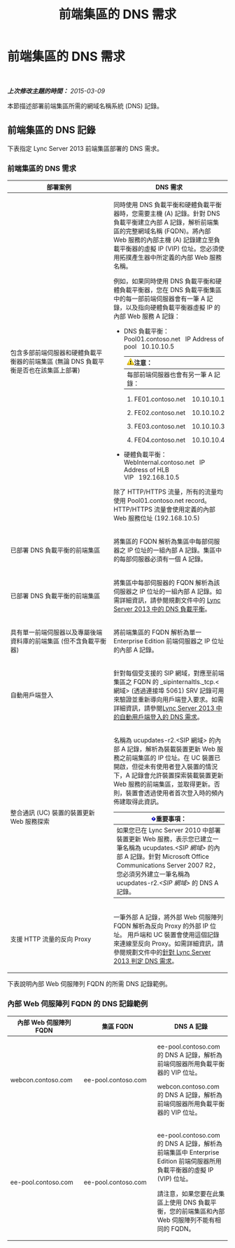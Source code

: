 ﻿---
title: 前端集區的 DNS 需求
TOCTitle: 前端集區的 DNS 需求
ms:assetid: ba28919c-fbbe-4c54-8bf9-2b0cd3fa39c7
ms:mtpsurl: https://technet.microsoft.com/zh-tw/library/Gg412910(v=OCS.15)
ms:contentKeyID: 49292125
ms.date: 08/24/2015
mtps_version: v=OCS.15
ms.translationtype: HT
---

# 前端集區的 DNS 需求

 

_**上次修改主題的時間：** 2015-03-09_

本節描述部署前端集區所需的網域名稱系統 (DNS) 記錄。

## 前端集區的 DNS 記錄

下表指定 Lync Server 2013 前端集區部署的 DNS 需求。

### 前端集區的 DNS 需求

<table>
<colgroup>
<col style="width: 50%" />
<col style="width: 50%" />
</colgroup>
<thead>
<tr class="header">
<th>部署案例</th>
<th>DNS 需求</th>
</tr>
</thead>
<tbody>
<tr class="odd">
<td><p>包含多部前端伺服器和硬體負載平衡器的前端集區 (無論 DNS 負載平衡是否也在該集區上部署)</p></td>
<td><p>同時使用 DNS 負載平衡和硬體負載平衡器時，您需要主機 (A) 記錄。針對 DNS 負載平衡建立內部 A 記錄，解析前端集區的完整網域名稱 (FQDN)。將內部 Web 服務的內部主機 (A) 記錄建立至負載平衡器的虛擬 IP (VIP) 位址。您必須使用拓撲產生器中所定義的內部 Web 服務名稱。</p>
<p>例如，如果同時使用 DNS 負載平衡和硬體負載平衡器，您在 DNS 負載平衡集區中的每一部前端伺服器會有一筆 A 記錄，以及指向硬體負載平衡器虛擬 IP 的內部 Web 服務 A 記錄：</p>
<ul>
<li><p>DNS 負載平衡：Pool01.contoso.net   IP Address of pool   10.10.10.5</p>
<div class="alert">
<table>
<thead>
<tr class="header">
<th><img src="images/Hh202161.warning(OCS.15).gif" title="warning" alt="warning" />注意：</th>
</tr>
</thead>
<tbody>
<tr class="odd">
<td>每部前端伺服器也會有另一筆 A 記錄：</td>
</tr>
</tbody>
</table>

</div>
<ol>
<li><p>FE01.contoso.net    10.10.10.1</p></li>
<li><p>FE02.contoso.net    10.10.10.2</p></li>
<li><p>FE03.contoso.net    10.10.10.3</p></li>
<li><p>FE04.contoso.net    10.10.10.4</p></li>
</ol></li>
<li><p>硬體負載平衡：WebInternal.contoso.net   IP Address of HLB VIP   192.168.10.5</p></li>
</ul>
<p>除了 HTTP/HTTPS 流量，所有的流量均使用 Pool01.contoso.net record。HTTP/HTTPS 流量會使用定義的內部 Web 服務位址 (192.168.10.5)</p></td>
</tr>
<tr class="even">
<td><p>已部署 DNS 負載平衡的前端集區</p></td>
<td><p>將集區的 FQDN 解析為集區中每部伺服器之 IP 位址的一組內部 A 記錄。集區中的每部伺服器必須有一個 A 記錄。</p></td>
</tr>
<tr class="odd">
<td><p>已部署 DNS 負載平衡的前端集區</p></td>
<td><p>將集區中每部伺服器的 FQDN 解析為該伺服器之 IP 位址的一組內部 A 記錄。如需詳細資訊，請參閱規劃文件中的 <a href="lync-server-2013-dns-load-balancing.md">Lync Server 2013 中的 DNS 負載平衡</a>。</p></td>
</tr>
<tr class="even">
<td><p>具有單一前端伺服器以及專屬後端資料庫的前端集區 (但不含負載平衡器)</p></td>
<td><p>將前端集區的 FQDN 解析為單一 Enterprise Edition 前端伺服器之 IP 位址的內部 A 記錄。</p>
<p></p></td>
</tr>
<tr class="odd">
<td><p>自動用戶端登入</p></td>
<td><p>針對每個受支援的 SIP 網域，對應至前端集區之 FQDN 的 _sipinternaltls._tcp.&lt;網域&gt; (透過連接埠 5061) SRV 記錄可用來驗證並重新導向用戶端登入要求。如需詳細資訊，請參閱<a href="lync-server-2013-dns-requirements-for-automatic-client-sign-in.md">Lync Server 2013 中的自動用戶端登入的 DNS 需求</a>。</p></td>
</tr>
<tr class="even">
<td><p>整合通訊 (UC) 裝置的裝置更新 Web 服務探索</p></td>
<td><p>名稱為 ucupdates-r2.&lt;SIP 網域&gt; 的內部 A 記錄，解析為裝載裝置更新 Web 服務之前端集區的 IP 位址。在 UC 裝置已開啟，但從未有使用者登入裝置的情況下，A 記錄會允許裝置探索裝載裝置更新 Web 服務的前端集區，並取得更新。否則，裝置會透過使用者首次登入時的頻內佈建取得此資訊。</p>
<div class="alert">
<table>
<thead>
<tr class="header">
<th><img src="images/Gg412908.important(OCS.15).gif" title="important" alt="important" />重要事項：</th>
</tr>
</thead>
<tbody>
<tr class="odd">
<td>如果您已在 Lync Server 2010 中部署裝置更新 Web 服務，表示您已建立一筆名稱為 ucupdates.<em>&lt;SIP 網域&gt;</em> 的內部 A 記錄。針對 Microsoft Office Communications Server 2007 R2，您必須另外建立一筆名稱為 ucupdates-r2.<em>&lt;SIP 網域&gt;</em> 的 DNS A 記錄。</td>
</tr>
</tbody>
</table>

</div></td>
</tr>
<tr class="odd">
<td><p>支援 HTTP 流量的反向 Proxy</p></td>
<td><p>一筆外部 A 記錄，將外部 Web 伺服陣列 FQDN 解析為反向 Proxy 的外部 IP 位址。 用戶端和 UC 裝置會使用這個記錄來連線至反向 Proxy。如需詳細資訊，請參閱規劃文件中的<a href="lync-server-2013-determine-dns-requirements.md">針對 Lync Server 2013 判定 DNS 需求</a>。</p></td>
</tr>
</tbody>
</table>


下表說明內部 Web 伺服陣列 FQDN 的所需 DNS 記錄範例。

### 內部 Web 伺服陣列 FQDN 的 DNS 記錄範例

<table>
<colgroup>
<col style="width: 33%" />
<col style="width: 33%" />
<col style="width: 33%" />
</colgroup>
<thead>
<tr class="header">
<th>內部 Web 伺服陣列 FQDN</th>
<th>集區 FQDN</th>
<th>DNS A 記錄</th>
</tr>
</thead>
<tbody>
<tr class="odd">
<td><p>webcon.contoso.com</p></td>
<td><p>ee-pool.contoso.com</p></td>
<td><p>ee-pool.contoso.com 的 DNS A 記錄，解析為前端伺服器所用負載平衡器的 VIP 位址。</p>
<p>webcon.contoso.com 的 DNS A 記錄，解析為前端伺服器所用負載平衡器的 VIP 位址。</p></td>
</tr>
<tr class="even">
<td><p>ee-pool.contoso.com</p></td>
<td><p>ee-pool.contoso.com</p></td>
<td><p>ee-pool.contoso.com 的 DNS A 記錄，解析為前端集區中 Enterprise Edition 前端伺服器所用負載平衡器的虛擬 IP (VIP) 位址。</p>
<p>請注意，如果您要在此集區上使用 DNS 負載平衡，您的前端集區和內部 Web 伺服陣列不能有相同的 FQDN。</p></td>
</tr>
</tbody>
</table>

